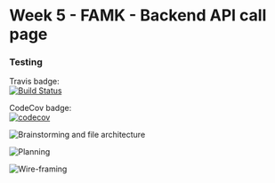 # Week 5 - FAMK - Backend API call page

### Testing

Travis badge:  
[![Build Status](https://travis-ci.com/fac18/week5-famk-backend-api.svg?branch=master)](https://travis-ci.com/fac18/week5-famk-backend-api)

CodeCov badge:  
[![codecov](https://codecov.io/gh/fac18/week5-famk-backend-api/branch/master/graph/badge.svg)](https://codecov.io/gh/fac18/week5-famk-backend-api)

![Brainstorming and file architecture](https://i.imgur.com/yARMsii.jpg)


![Planning](https://i.imgur.com/KETNK5u.jpg)

![Wire-framing](https://i.imgur.com/VBFJqiW.jpg)

